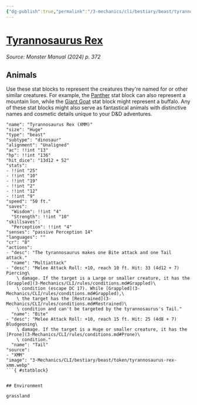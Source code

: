 ```yaml
---
{"dg-publish":true,"permalink":"/3-mechanics/cli/bestiary/beast/tyrannosaurus-rex-xmm/","tags":["ttrpg-cli/compendium/src/5e/xmm","ttrpg-cli/monster/cr/8","ttrpg-cli/monster/environment/grassland","ttrpg-cli/monster/size/huge","ttrpg-cli/monster/type/beast/dinosaur"],"noteIcon":""}
---
```


# [Tyrannosaurus Rex](3-Mechanics\CLI\bestiary\beast/tyrannosaurus-rex-xmm.md)
*Source: Monster Manual (2024) p. 372*  

## Animals

Use these stat blocks to represent the creatures they're named for or other similar creatures. For example, the [Panther](3-Mechanics/CLI/bestiary/beast/panther-xmm.md) stat block can also represent a mountain lion, while the [Giant Goat](3-Mechanics/CLI/bestiary/beast/giant-goat-xmm.md) stat block might represent a buffalo. Any of these stat blocks might also serve as fantastical animals with distinctive names and cosmetic details unique to your D&D adventures.

```statblock
"name": "Tyrannosaurus Rex (XMM)"
"size": "Huge"
"type": "beast"
"subtype": "dinosaur"
"alignment": "Unaligned"
"ac": !!int "13"
"hp": !!int "136"
"hit_dice": "13d12 + 52"
"stats":
- !!int "25"
- !!int "10"
- !!int "19"
- !!int "2"
- !!int "12"
- !!int "9"
"speed": "50 ft."
"saves":
  "Wisdom": !!int "4"
  "Strength": !!int "10"
"skillsaves":
  "Perception": !!int "4"
"senses": "passive Perception 14"
"languages": ""
"cr": "8"
"actions":
- "desc": "The tyrannosaurus makes one Bite attack and one Tail attack."
  "name": "Multiattack"
- "desc": "Melee Attack Roll: +10, reach 10 ft. Hit: 33 (4d12 + 7) Piercing\
    \ damage. If the target is a Large or smaller creature, it has the [Grappled](3-Mechanics/CLI/rules/conditions.md#Grappled)\
    \ condition (escape DC 17). While [Grappled](3-Mechanics/CLI/rules/conditions.md#Grappled),\
    \ the target has the [Restrained](3-Mechanics/CLI/rules/conditions.md#Restrained)\
    \ condition and can't be targeted by the tyrannosaurus's Tail."
  "name": "Bite"
- "desc": "Melee Attack Roll: +10, reach 15 ft. Hit: 25 (4d8 + 7) Bludgeoning\
    \ damage. If the target is a Huge or smaller creature, it has the [Prone](3-Mechanics/CLI/rules/conditions.md#Prone)\
    \ condition."
  "name": "Tail"
"source":
- "XMM"
"image": "3-Mechanics/CLI/bestiary/beast/token/tyrannosaurus-rex-xmm.webp"
```{ #statblock}


## Environment

grassland